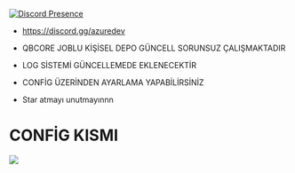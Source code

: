 [![Discord Presence](https://lanyard.cnrad.dev/api/1092877100781944862)](https://discord.com/users/1092877100781944862)



* https://discord.gg/azuredev

* QBCORE JOBLU KİŞİSEL DEPO GÜNCELL SORUNSUZ ÇALIŞMAKTADIR
* LOG SİSTEMİ GÜNCELLEMEDE EKLENECEKTİR
* CONFİG ÜZERİNDEN AYARLAMA YAPABİLİRSİNİZ

* Star atmayı unutmayınnn

 # CONFİG KISMI

<img  src="https://media.discordapp.net/attachments/1218901943230140458/1234179252199624745/code.png?ex=662fca7f&is=662e78ff&hm=98895f1b83939a1f24c4236371ee5e8078668655aade862890f1861d67402569&=&format=webp&quality=lossless&width=379&height=350">
